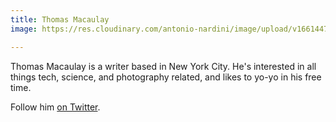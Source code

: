 ```yaml
---
title: Thomas Macaulay
image: https://res.cloudinary.com/antonio-nardini/image/upload/v1661447177/thomas-macaulay_i6tflo.webp

---
```

Thomas Macaulay is a writer based in New York City. He's interested in all things tech, science, and photography related, and likes to yo-yo in his free time.


Follow him [on Twitter](https://twitter.com/thomas-macaulay).